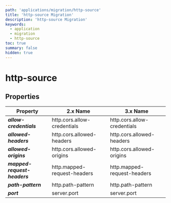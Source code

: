 ```yaml
---
path: 'applications/migration/http-source'
title: 'http-source Migration'
description: 'http-source Migration'
keywords:
  - application
  - migration
  - http-source
toc: true
summary: false
hidden: true
---
```


# http-source

## Properties

| Property                     | 2.x Name                    | 3.x Name                    |
| ---------------------------- | --------------------------- | --------------------------- |
| **_allow-credentials_**      | http.cors.allow-credentials | http.cors.allow-credentials |
| **_allowed-headers_**        | http.cors.allowed-headers   | http.cors.allowed-headers   |
| **_allowed-origins_**        | http.cors.allowed-origins   | http.cors.allowed-origins   |
| **_mapped-request-headers_** | http.mapped-request-headers | http.mapped-request-headers |
| **_path-pattern_**           | http.path-pattern           | http.path-pattern           |
| **_port_**                   | server.port                 | server.port                 |
